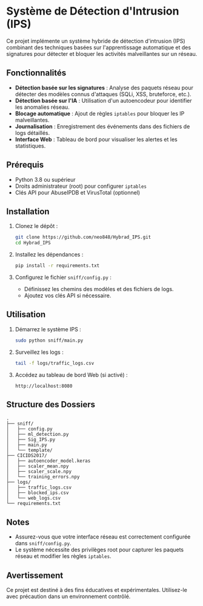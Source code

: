 # Système de Détection d'Intrusion (IPS)

Ce projet implémente un système hybride de détection d'intrusion (IPS) combinant des techniques basées sur l'apprentissage automatique et des signatures pour détecter et bloquer les activités malveillantes sur un réseau.

## Fonctionnalités

- **Détection basée sur les signatures** : Analyse des paquets réseau pour détecter des modèles connus d'attaques (SQLi, XSS, bruteforce, etc.).
- **Détection basée sur l'IA** : Utilisation d'un autoencodeur pour identifier les anomalies réseau.
- **Blocage automatique** : Ajout de règles `iptables` pour bloquer les IP malveillantes.
- **Journalisation** : Enregistrement des événements dans des fichiers de logs détaillés.
- **Interface Web** : Tableau de bord pour visualiser les alertes et les statistiques.

## Prérequis

- Python 3.8 ou supérieur
- Droits administrateur (root) pour configurer `iptables`
- Clés API pour AbuseIPDB et VirusTotal (optionnel)

## Installation

1. Clonez le dépôt :
   ```bash
   git clone https://github.com/neo848/Hybrad_IPS.git
   cd Hybrad_IPS
   ```

2. Installez les dépendances :
   ```bash
   pip install -r requirements.txt
   ```

3. Configurez le fichier `sniff/config.py` :
   - Définissez les chemins des modèles et des fichiers de logs.
   - Ajoutez vos clés API si nécessaire.

## Utilisation

1. Démarrez le système IPS :
   ```bash
   sudo python sniff/main.py
   ```

2. Surveillez les logs :
   ```bash
   tail -f logs/traffic_logs.csv
   ```

3. Accédez au tableau de bord Web (si activé) :
   ```
   http://localhost:8080
   ```

## Structure des Dossiers

```
.
├── sniff/
│   ├── config.py
│   ├── ml_detection.py
│   ├── Sig_IPS.py
│   ├── main.py
│   └── template/
├── CICIDS2017/
│   ├── autoencoder_model.keras
│   ├── scaler_mean.npy
│   ├── scaler_scale.npy
│   └── training_errors.npy
├── logs/
│   ├── traffic_logs.csv
│   ├── blocked_ips.csv
│   └── web_logs.csv
└── requirements.txt
```

## Notes

- Assurez-vous que votre interface réseau est correctement configurée dans `sniff/config.py`.
- Le système nécessite des privilèges root pour capturer les paquets réseau et modifier les règles `iptables`.

## Avertissement

Ce projet est destiné à des fins éducatives et expérimentales. Utilisez-le avec précaution dans un environnement contrôlé.